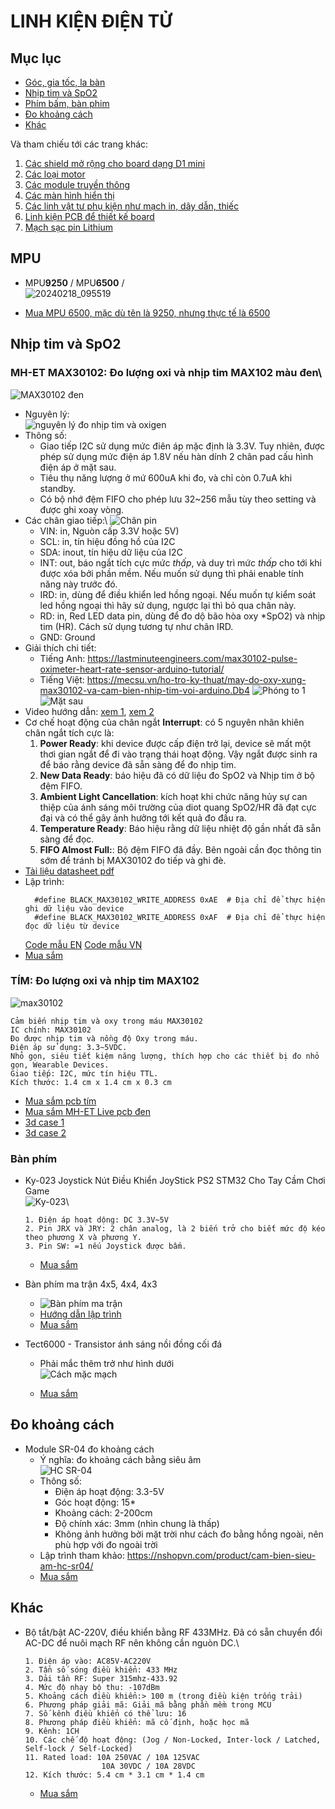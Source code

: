 # LINH KIỆN ĐIỆN TỬ

## Mục lục

- [Góc, gia tốc, la bàn](#mpu)
- [Nhịp tim và SpO2](#nhịp-tim-và-spo2)
- [Phím bấm, bàn phim](#bàn-phím)
- [Đo khoảng cách](#đo-khoảng-cách)
- [Khác](#khác)

Và tham chiếu tới các trang khác:
1. [Các shield mở rộng cho board dạng D1 mini](./D1mini.md)
2. [Các loại motor](./Motors.md)
3. [Các module truyền thông](./Communications.md)
4. [Các màn hình hiển thị](./Screens.md)
5. [Các linh vật tư phụ kiện như mạch in, dây dẫn, thiếc](./noname.md)
6. [Linh kiện PCB để thiết kế board](./EasyEDA_Library.md)
7. [Mạch sạc pin Lithium](https://neittien0110.github.io/linhkiendientu/EasyEDA_Library.html#m%E1%BA%A1ch-s%E1%BA%A1c)

## MPU

-  MPU**9250** / MPU**6500** / \
  ![20240218_095519](https://github.com/neittien0110/linhkiendientu/assets/8079397/14b33c4d-9f34-4473-ab0b-366a25a4f8c2)

- [Mua MPU 6500, mặc dù tên là 9250, nhưng thực tế là 6500](https://shopee.vn/M%C3%B4-%C4%90un-C%E1%BA%A3m-Bi%E1%BA%BFn-9-Tr%E1%BB%A5c-MPU-9250-GY-9250-I2C-SPI-Chuy%C3%AAn-D%E1%BB%A5ng-i.578443443.22041043458)

## Nhịp tim và SpO2

### MH-ET MAX30102: Đo lượng oxi và nhịp tim MAX102 màu đen\
  ![MAX30102 đen](https://github.com/neittien0110/linhkiendientu/assets/8079397/c281ac94-5d9c-4267-9074-5f8640a22af4)
- Nguyên lý: \
  ![nguyên lý đo nhịp tim và oxigen ](https://content.instructables.com/FPN/5MOB/LIHFO7XZ/FPN5MOBLIHFO7XZ.png?auto=webp&frame=1&fit=bounds&md=2543704f07f04af01c6d973041556e3f)
- Thông số:
  - Giao tiếp I2C sử dụng mức điên áp mặc định là 3.3V. Tuy nhiên, được phép sử dụng mức điện áp 1.8V nếu hàn dính 2 chân pad cấu hình điện áp ở mặt sau.
  - Tiêu thụ năng lượng ở mứ 600uA khi đo, và chỉ còn 0.7uA khi standby.
  - Có bộ nhớ đệm FIFO cho phép lưu 32~256 mẫu tùy theo setting và được ghi xoay vòng.
- Các chân giao tiếp:\ 
  ![Chân pin](https://content.instructables.com/FD7/1XUC/LIHFO82L/FD71XUCLIHFO82L.jpg?auto=webp&frame=1&fit=bounds&md=e9b4d49ff1fadeda8876c9a8feb7a90e)
  - VIN: in, Nguòn cấp 3.3V hoặc 5V)
  - SCL: in, tín hiệu đồng hồ của I2C
  - SDA: inout, tín hiệu dữ liệu của I2C
  - INT: out, báo ngắt tích cực mức *thấp*, và duy trì mức *thấp* cho tới khi được xóa bởi phần mềm. Nếu muốn sử dụng thì phải enable tính năng này trước đó.
  - IRD: in, dùng để điều khiển led hồng ngoại. Nếu muốn tự kiểm soát led hồng ngoại thì hãy sử dụng, ngược lại thì bỏ qua chân này.
  - RD:  in, Red LED data pin, dùng để đo dộ bão hòa oxy *SpO2) và nhịp tim (HR). Cách sử dụng tương tự như chân IRD.
  - GND: Ground
- Giải thích chi tiết:
  - Tiếng Anh: <https://lastminuteengineers.com/max30102-pulse-oximeter-heart-rate-sensor-arduino-tutorial/>
  - Tiếng Việt: <https://mecsu.vn/ho-tro-ky-thuat/may-do-oxy-xung-max30102-va-cam-bien-nhip-tim-voi-arduino.Db4>
  ![Phóng to 1](https://github.com/neittien0110/linhkiendientu/assets/8079397/75c3a16a-25bf-4e63-99cf-b7185b7d1ae2) \
  ![Mặt sau](https://github.com/neittien0110/linhkiendientu/assets/8079397/8ebe584e-ed53-4c8a-8086-63597cfd8810) 
- Video hướng dẫn: [xem 1](https://www.youtube.com/watch?v=0rsHJbog6dk), [xem 2](https://www.youtube.com/watch?v=cEtyMkubXj4)
- Cơ chế hoạt động của chân ngắt **Interrupt**: có 5 nguyên nhân khiên chân ngắt tích cực là:
  1. **Power Ready**: khi device được cấp điện trở lại, device sẽ mất một thơi gian ngắt để đi vào trạng thái hoạt động. Vậy ngắt được sinh ra để báo rằng device đã sẵn sàng để đo nhịp tim.
  2. **New Data Ready**: báo hiệu đã có dữ liệu đo SpO2 và Nhịp tim ở bộ đệm FIFO.
  3. **Ambient Light Cancellation**:  kích hoạt khi chức năng hủy sự can thiệp của ánh sáng môi trường của diot quang SpO2/HR đã đạt cực đại và có thể gây ảnh hưởng tới kết quả đo đầu ra.
  4. **Temperature Ready**: Báo hiệu rằng dữ liệu nhiệt độ gần nhất đã sẵn sàng để đọc. 
  5. **FIFO Almost Full:**: Bộ đệm FIFO đã đầy. Bên ngoài cần đọc thông tin sớm để tránh bị MAX30102 đo tiếp và ghi đè.
- [Tài liệu datasheet pdf](https://www.analog.com/media/en/technical-documentation/data-sheets/MAX30102.pdf)
- Lập trình:
  ```Arduino
    #define BLACK_MAX30102_WRITE_ADDRESS 0xAE  # Địa chỉ để thực hiện ghi dữ liệu vào device
    #define BLACK_MAX30102_WRITE_ADDRESS 0xAF  # Địa chỉ để thực hiện đọc dữ liệu từ device
  ```
  [Code mẫu EN](https://lastminuteengineers.com/max30102-pulse-oximeter-heart-rate-sensor-arduino-tutorial/)
  [Code mẫu VN](https://mecsu.vn/ho-tro-ky-thuat/may-do-oxy-xung-max30102-va-cam-bien-nhip-tim-voi-arduino.Db4)
- [Mua sắm](https://shopee.vn/M%C3%B4-%C4%91un-C%E1%BA%A3m-Bi%E1%BA%BFn-Nh%E1%BB%8Bp-Tim-MAX30102-MAX30100-i.820808044.16479616248)

### TÍM: Đo lượng oxi và nhịp tim MAX102
  ![max30102](https://github.com/neittien0110/linhkiendientu/assets/8079397/a59436a9-4e5e-4eee-bc49-09aef0d442ab)
  ```
  Cảm biến nhịp tim và oxy trong máu MAX30102
  IC chính: MAX30102
  Đo được nhịp tim và nồng độ Oxy trong máu.
  Điện áp sử dụng: 3.3~5VDC.
  Nhỏ gọn, siêu tiết kiệm năng lượng, thích hợp cho các thiết bị đo nhỏ gọn, Wearable Devices.
  Giao tiếp: I2C, mức tín hiệu TTL.
  Kích thước: 1.4 cm x 1.4 cm x 0.3 cm
  ```  
  - [Mua sắm pcb tím](https://shopee.vn/B%E1%BA%A3ng-m%E1%BA%A1ch-c%E1%BA%A3m-bi%E1%BA%BFn-max30102-max30100-cho-Arduino-Not-max30100-i.81431289.2337919080)
  - [Mua sắm MH-ET Live pcb đen](https://shopee.vn/product/148048328/6415419258?gad_source=1&gclid=EAIaIQobChMIjerb3saihQMVhqNmAh0uYgB4EAYYASABEgJ2B_D_BwE)
  - [3d case 1](https://www.thingiverse.com/thing:4395147)
  - [3d case 2](https://www.thingiverse.com/thing:4847827)

### Bàn phím
- Ky-023 Joystick Nút Điều Khiển JoyStick PS2 STM32 Cho Tay Cầm Chơi Game \
  ![Ky-023](https://github.com/neittien0110/linhkiendientu/assets/8079397/b2ae4aa5-44e2-4f26-aab2-f59fbf2aab3a)\
  ```plain
  1. Điện áp hoạt dộng: DC 3.3V~5V
  2. Pin JRX và JRY: 2 chân analog, là 2 biến trở cho biết mức độ kéo theo phương X và phương Y.
  3. Pin SW: =1 nếu Joystick được bấm. 
  ```
  - [Mua sắm](https://shopee.vn/M%C3%B4-%C4%91un-c%E1%BA%A3m-bi%E1%BA%BFn-5-pin-tr%E1%BB%A5c-k%C3%A9p-X-Y-cho-tay-c%E1%BA%A7m-ch%C6%A1i-game-Ps2-Ky-023-i.148048328.7241683324)

- Bàn phím ma trận 4x5, 4x4, 4x3
  - ![Bàn phím ma trận](https://github.com/neittien0110/linhkiendientu/assets/8079397/93ed6070-e95a-4c00-bcd4-20367764aa88)
  - [Hướng dẫn lập trình](http://arduino.vn/bai-viet/915-huong-dan-su-dung-module-ban-phim-4x4-voi-arduino)
  - [Mua sắm](https://shopee.vn/B%C3%A0n-Ph%C3%ADm-16-Ph%C3%ADm-4x4-4x4-4-*-4-Matrix-Array-Matrix-i.81431289.20537984830)

- Tect6000 - Transistor ánh sáng nồi đồng cối đá
  - Phải mắc thêm trở như hình dưới\
    ![Cách mặc mạch](https://github.com/neittien0110/linhkiendientu/assets/8079397/d7ff5a29-b269-4eae-b5e0-96e900c24c3f)
     
  - [Mua sắm](https://shopee.vn/Set-1206-C%E1%BA%A3m-Bi%E1%BA%BFn-Nhi%E1%BB%87t-%C4%90%E1%BB%99-Tect6000-B%E1%BA%A3o-V%E1%BB%87-M%C3%B4i-Tr%C6%B0%E1%BB%9Dng-TEMT6000X01-i.972724310.22849595571)


## Đo khoảng cách
- Module SR-04 đo khoảng cách
  - Ý nghĩa: đo khoảng cách bằng siêu âm\
    ![HC SR-04](https://github.com/neittien0110/linhkiendientu/assets/8079397/7b263874-db23-4676-bda1-30a88b290205)
  - Thông số:
    - Điện áp hoạt động: 3.3-5V
    - Góc hoạt động: 15*
    - Khoảng cách: 2-200cm
    - Độ chính xác: 3mm (nhìn chung là thấp)
    - Không ảnh hưởng bởi mặt trời như cách đo bằng hồng ngoài, nên phù hợp với đo ngoài trời
  - Lập trình tham khảo: <https://nshopvn.com/product/cam-bien-sieu-am-hc-sr04/>
  - [Mua sắm](https://shopee.vn/B%E1%BA%A3ng-m%E1%BA%A1ch-ph%C3%A1t-hi%E1%BB%87n-s%C3%B3ng-si%C3%AAu-%C3%A2m-hc-sr04-hc-sr-04-cho-Arduino-i.395117932.9923497155)  

## Khác
- Bộ tắt/bật AC-220V, điều khiển bằng RF 433MHz. Đã có sẵn chuyển đổi AC-DC để nuôi mạch RF nên không cần nguòn DC.\
  ```plain
  1. Điện áp vào: AC85V-AC220V
  2. Tần số sóng điều khiển: 433 MHz
  3. Dải tần RF: Super 315mhz-433.92
  4. Mức độ nhạy bộ thu: -107dBm
  5. Khoảng cách điều khiển:> 100 m (trong điều kiện trống trải)
  6. Phương pháp giải mã: Giải mã bằng phần mềm trong MCU
  7. Số kênh điều khiển có thể lưu: 16
  8. Phương pháp điều khiển: mã cố định, hoặc học mã
  9. Kênh: 1CH
  10. Các chế độ hoạt động: (Jog / Non-Locked, Inter-lock / Latched, Self-lock / Self-Locked)
  11. Rated load: 10A 250VAC / 10A 125VAC
                   10A 30VDC / 10A 28VDC 
  12. Kích thước: 5.4 cm * 3.1 cm * 1.4 cm
  ```
  - [Mua sắm](https://shopee.vn/M%C3%B4-%C4%91un-C%C3%B4ng-T%E1%BA%AFc-Truy%E1%BB%81n-Nh%E1%BA%ADn-T%C3%ADn-Hi%E1%BB%87u-Kh%C3%B4ng-D%C3%A2y-RF-Dc-220V-1-K%C3%AAnh-433MHz-i.201091220.7509764367)


